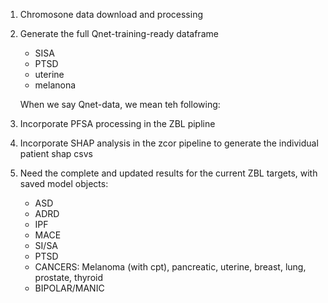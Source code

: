 1. Chromosone data download and processing
2. Generate the full Qnet-training-ready dataframe 
    - SISA
    - PTSD 
    - uterine
    - melanona
    
    When we say Qnet-data, we mean teh following:
    


3. Incorporate PFSA processing in the ZBL pipline
4. Incorporate SHAP analysis in the zcor pipeline to generate the individual patient shap csvs
5. Need the complete and updated results for the current ZBL targets,  with saved model objects:
    - ASD 
    - ADRD
    - IPF
    - MACE
    - SI/SA
    - PTSD
    - CANCERS: Melanoma (with cpt), pancreatic, uterine, breast, lung, prostate, thyroid
    - BIPOLAR/MANIC


	